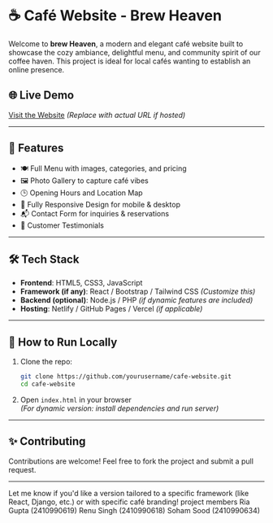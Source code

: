 # ☕ Café Website - Brew Heaven

Welcome to **brew Heaven**, a modern and elegant café website built to showcase the cozy ambiance, delightful menu, and community spirit of our coffee haven. This project is ideal for local cafés wanting to establish an online presence.

## 🌐 Live Demo  
[Visit the Website](https://yourcafewebsite.com) *(Replace with actual URL if hosted)*

---

## 📌 Features

- 🍽️ Full Menu with images, categories, and pricing  
- 🖼️ Photo Gallery to capture café vibes  
- 🕒 Opening Hours and Location Map  
- 📱 Fully Responsive Design for mobile & desktop  
- 📬 Contact Form for inquiries & reservations  
- 💬 Customer Testimonials

---

## 🛠 Tech Stack

- **Frontend**: HTML5, CSS3, JavaScript  
- **Framework (if any)**: React / Bootstrap / Tailwind CSS *(Customize this)*  
- **Backend (optional)**: Node.js / PHP *(if dynamic features are included)*  
- **Hosting**: Netlify / GitHub Pages / Vercel *(if applicable)*

---

## 🚀 How to Run Locally

1. Clone the repo:
   ```bash
   git clone https://github.com/yourusername/cafe-website.git
   cd cafe-website
   ```

2. Open `index.html` in your browser  
   *(For dynamic version: install dependencies and run server)*

---

## ✨ Contributing

Contributions are welcome! Feel free to fork the project and submit a pull request.

---

Let me know if you'd like a version tailored to a specific framework (like React, Django, etc.) or with specific café branding!
project members 
Ria Gupta (2410990619)
Renu Singh (2410990618)
Soham Sood (2410990634)
